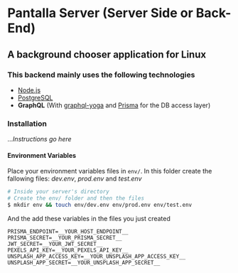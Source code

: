 # Pantalla Server (Server Side or Back-End)

## A background chooser application for Linux

### This backend mainly uses the following technologies

- [Node.js](https://nodejs.org/en/)
- [PostgreSQL](https://www.postgresql.org/)
- **GraphQL** (With [graphql-yoga](https://github.com/prisma-labs/graphql-yoga) and [Prisma](https://www.prisma.io 'Prisma replaces traditional ORMs') for the DB access layer)

### Installation

..._Instructions go here_

#### Environment Variables

Place your environment variables files in `env/`. In this folder create the fallowing files: _dev.env_, _prod.env_ and _test.env_

```bash
# Inside your server's directory
# Create the env/ folder and then the files
$ mkdir env && touch env/dev.env env/prod.env env/test.env
```

And the add these variables in the files you just created

```env
PRISMA_ENDPOINT=__YOUR_HOST_ENDPOINT__
PRISMA_SECRET=__YOUR_PRISMA_SECRET__
JWT_SECRET=__YOUR_JWT_SECRET__
PEXELS_API_KEY=__YOUR_PEXELS_API_KEY__
UNSPLASH_APP_ACCESS_KEY=__YOUR_UNSPLASH_APP_ACCESS_KEY__
UNSPLASH_APP_SECRET=__YOUR_UNSPLASH_APP_SECRET__
```
